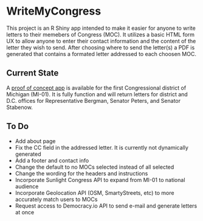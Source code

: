 # WriteMyCongress

This project is an R Shiny app intended to make it easier for anyone to write letters to their memebers of Congress (MOC). It utilizes a basic HTML form UX to allow anyone to enter their contact information and the content of the letter they wish to send. After choosing where to send the letter(s) a PDF is generated that contains a formated letter addressed to each choosen MOC.

## Current State
A [proof of concept app](https://streamlinedecology.shinyapps.io/WriteMyCongress/) is available for the first Congressional district of Michigan (MI-01). It is fully function and will return letters for district and D.C. offices for Representative Bergman, Senator Peters, and Senator Stabenow.

## To Do
- Add about page
- Fix the CC field in the addressed letter. It is currently not dynamically generated
- Add a footer and contact info
- Change the default to no MOCs selected instead of all selected
- Change the wording for the headers and instructions
- Incorporate Sunlight Congress API to expand from MI-01 to national audience
- Incorporate Geolocation API (OSM, SmartyStreets, etc) to more accurately match users to MOCs
- Request access to Democracy.io API to send e-mail and generate letters at once
